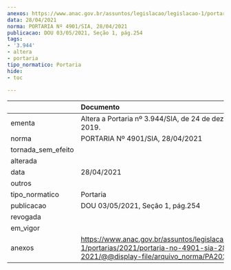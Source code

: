 ```yaml
---
anexos: https://www.anac.gov.br/assuntos/legislacao/legislacao-1/portarias/2021/portaria-no-4901-sia-28-04-2021/@@display-file/arquivo_norma/PA2021-4901.pdf
data: 28/04/2021
norma: PORTARIA Nº 4901/SIA, 28/04/2021
publicacao: DOU 03/05/2021, Seção 1, pág.254
tags:
- '3.944'
- altera
- portaria
tipo_normatico: Portaria
hide: 
- toc 
 
---
```


|                    | Documento                                                                                                                                            |
|:-------------------|:-----------------------------------------------------------------------------------------------------------------------------------------------------|
| ementa             | Altera a Portaria nº 3.944/SIA, de 24 de dezembro de 2019.                                                                                           |
| norma              | PORTARIA Nº 4901/SIA, 28/04/2021                                                                                                                     |
| tornada_sem_efeito |                                                                                                                                                      |
| alterada           |                                                                                                                                                      |
| data               | 28/04/2021                                                                                                                                           |
| outros             |                                                                                                                                                      |
| tipo_normatico     | Portaria                                                                                                                                             |
| publicacao         | DOU 03/05/2021, Seção 1, pág.254                                                                                                                     |
| revogada           |                                                                                                                                                      |
| em_vigor           |                                                                                                                                                      |
| anexos             | https://www.anac.gov.br/assuntos/legislacao/legislacao-1/portarias/2021/portaria-no-4901-sia-28-04-2021/@@display-file/arquivo_norma/PA2021-4901.pdf |